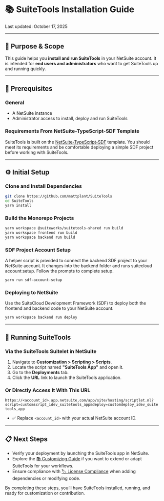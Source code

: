 # 📚 SuiteTools Installation Guide

Last updated: October 17, 2025

---

## 🎯 Purpose & Scope

This guide helps you **install and run SuiteTools** in your NetSuite account.
It is intended for **end users and administrators** who want to get SuiteTools up and running quickly.

---

## 🛫 Prerequisites

### General

- A NetSuite instance
- Administrator access to install, deploy and run SuiteTools

### Requirements From NetSuite-TypeScript-SDF Template

SuiteTools is built on the [NetSuite-TypeScript-SDF](https://github.com/mattplant/NetSuite-TypeScript-SDF) template.
You should meet its requirements and be comfortable deploying a simple SDF project before working with SuiteTools.

---

## ⚙️ Initial Setup

### Clone and Install Dependencies

```bash
git clone https://github.com/mattplant/SuiteTools
cd SuiteTools
yarn install
```

### Build the Monorepo Projects

```bash
yarn workspace @suiteworks/suitetools-shared run build
yarn workspace frontend run build
yarn workspace backend run build
```

### SDF Project Account Setup

A helper script is provided to connect the backend SDF project to your NetSuite account. It changes into the backend folder and runs suitecloud account:setup. Follow the prompts to complete setup.

```bash
yarn run sdf-account-setup
```

### Deploying to NetSuite

Use the SuiteCloud Development Framework (SDF) to deploy both the frontend and backend code to your NetSuite account.

```bash
yarn workspace backend run deploy
```

---

## 🚀 Running SuiteTools

### Via the SuiteTools Suitelet in NetSuite

1. Navigate to **Customization > Scripting > Scripts**.
2. Locate the script named **"SuiteTools App"** and open it.
3. Go to the **Deployments** tab.
4. Click the **URL** link to launch the SuiteTools application.

### Or Directly Access It With This URL

`https://<account_id>.app.netsuite.com/app/site/hosting/scriptlet.nl?script=customscript_idev_suitetools_app&deploy=customdeploy_idev_suitetools_app`

- ✅ Replace `<account_id>` with your actual NetSuite account ID.

---

## 📋 Next Steps

- Verify your deployment by launching the SuiteTools app in NetSuite.
- Explore the [📚 Customizing Guide](./customizing.md) if you want to extend or adapt SuiteTools for your workflows.
- Ensure compliance with [🏷️ License Compliance](../governance/license-compliance.md) when adding dependencies or modifying code.

By completing these steps, you’ll have SuiteTools installed, running, and ready for customization or contribution.
